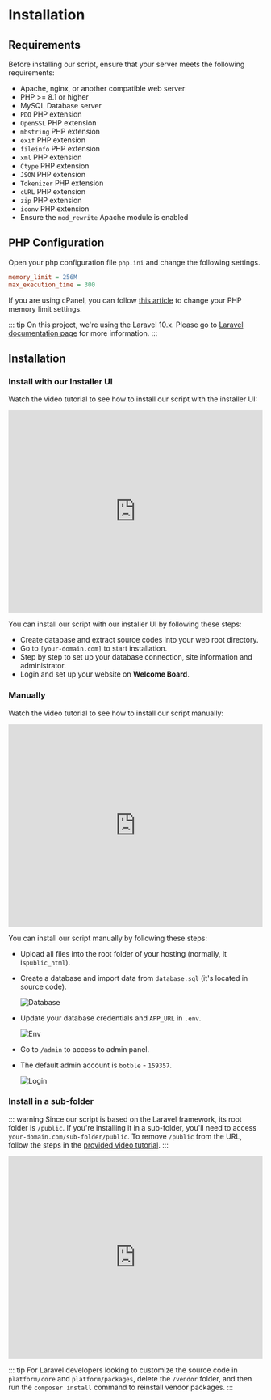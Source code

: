 # Installation

## Requirements

Before installing our script, ensure that your server meets the following requirements:

- Apache, nginx, or another compatible web server
- PHP >= 8.1 or higher
- MySQL Database server
- `PDO` PHP extension
- `OpenSSL` PHP extension
- `mbstring` PHP extension
- `exif` PHP extension
- `fileinfo` PHP extension
- `xml` PHP extension
- `Ctype` PHP extension
- `JSON` PHP extension
- `Tokenizer` PHP extension
- `cURL` PHP extension
- `zip` PHP extension
- `iconv` PHP extension
- Ensure the `mod_rewrite` Apache module is enabled

## PHP Configuration

Open your php configuration file `php.ini` and change the following settings.

```ini
memory_limit = 256M
max_execution_time = 300
```

If you are using cPanel, you can
follow [this article](https://chemicloud.com/kb/article/how-to-increase-the-php-memory-limit-in-cpanel/) to change your
PHP memory limit settings.

::: tip
On this project, we're using the Laravel 10.x. Please go to [Laravel documentation page](https://laravel.com/docs/10.x)
for more information.
:::

## Installation

### Install with our Installer UI

Watch the video tutorial to see how to install our script with the installer UI:

<iframe width="100%" height="400" src="https://www.youtube.com/embed/iam99NkUIu0" title="YouTube video player" frameborder="0" allow="accelerometer; autoplay; clipboard-write; encrypted-media; gyroscope; picture-in-picture; web-share" allowfullscreen></iframe>

You can install our script with our installer UI by following these steps:

- Create database and extract source codes into your web root directory.
- Go to `[your-domain.com]` to start installation.
- Step by step to set up your database connection, site information and administrator.
- Login and set up your website on **Welcome Board**.

### Manually

Watch the video tutorial to see how to install our script manually:

<iframe width="100%" height="400" src="https://www.youtube.com/embed/zFbWYpjuFJk" title="YouTube video player" frameborder="0" allow="accelerometer; autoplay; clipboard-write; encrypted-media; gyroscope; picture-in-picture; web-share" allowfullscreen></iframe>

You can install our script manually by following these steps:

- Upload all files into the root folder of your hosting (normally, it is`public_html`).
- Create a database and import data from `database.sql` (it's located in source code).

  ![Database](../cms/images/installation-1.png)
- Update your database credentials and `APP_URL` in `.env`.

  ![Env](../cms/images/installation-2.png)
- Go to `/admin` to access to admin panel.
- The default admin account is `botble` - `159357`.

  ![Login](../cms/images/installation-3.png)

### Install in a sub-folder

::: warning
Since our script is based on the Laravel framework, its root folder is `/public`. If you're installing it in a
sub-folder,
you'll need to access `your-domain.com/sub-folder/public`. To remove `/public` from the URL, follow the steps in
the [provided video tutorial](https://youtu.be/XdAYETd04iA).
:::

<iframe width="100%" height="400" src="https://www.youtube.com/embed/XdAYETd04iA" title="YouTube video player" frameborder="0" allow="accelerometer; autoplay; clipboard-write; encrypted-media; gyroscope; picture-in-picture; web-share" allowfullscreen></iframe>

::: tip
For Laravel developers looking to customize the source code in `platform/core` and `platform/packages`, delete
the `/vendor` folder, and then run the `composer install` command to reinstall vendor packages.
:::

